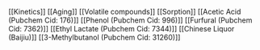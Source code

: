 [[Kinetics]]
[[Aging]]
[[Volatile compounds]]
[[Sorption]]
[[Acetic Acid (Pubchem Cid: 176)]]
[[Phenol (Pubchem Cid: 996)]]
[[Furfural (Pubchem Cid: 7362)]]
[[Ethyl Lactate (Pubchem Cid: 7344)]]
[[Chinese Liquor (Baijiu)]]
[[3-Methylbutanol (Pubchem Cid: 31260)]]
